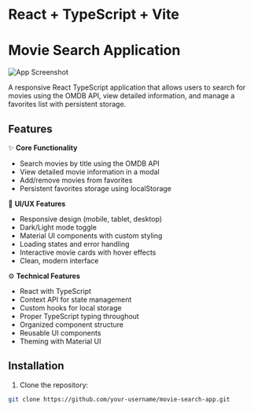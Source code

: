 # React + TypeScript + Vite

# Movie Search Application

![App Screenshot](public/screenshot.png) <!-- Add your screenshot here -->

A responsive React TypeScript application that allows users to search for movies using the OMDB API, view detailed information, and manage a favorites list with persistent storage.

## Features

✨ **Core Functionality**
- Search movies by title using the OMDB API
- View detailed movie information in a modal
- Add/remove movies from favorites
- Persistent favorites storage using localStorage

🎨 **UI/UX Features**
- Responsive design (mobile, tablet, desktop)
- Dark/Light mode toggle
- Material UI components with custom styling
- Loading states and error handling
- Interactive movie cards with hover effects
- Clean, modern interface

⚙️ **Technical Features**
- React with TypeScript
- Context API for state management
- Custom hooks for local storage
- Proper TypeScript typing throughout
- Organized component structure
- Reusable UI components
- Theming with Material UI

## Installation

1. Clone the repository:
```bash
git clone https://github.com/your-username/movie-search-app.git